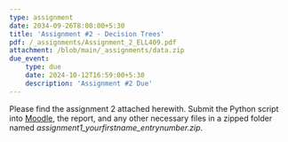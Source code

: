 ```yaml
---
type: assignment
date: 2034-09-26T8:00:00+5:30
title: 'Assignment #2 - Decision Trees'
pdf: /_assignments/Assignment_2_ELL409.pdf
attachment: /blob/main/_assignments/data.zip
due_event: 
    type: due
    date: 2024-10-12T16:59:00+5:30
    description: 'Assignment #2 Due'
---
```

Please find the assignment 2 attached herewith.
Submit the Python script into [Moodle](https://moodle.iitd.ac.in/mod/assign/view.php?id=125913), the report, and any other necessary files in a zipped folder named *assignment1_yourfirstname_entrynumber.zip*.
